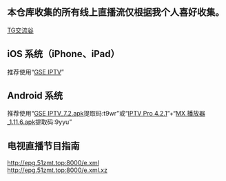 ## 本仓库收集的所有线上直播流仅根据我个人喜好收集。
[TG交流谷](http://t.me/GSE_IPTV)
## iOS 系统（iPhone、iPad） 
推荐使用“[GSE IPTV](https://apps.apple.com/hk/app/gse-smart-iptv/id1028734023)”
## Android 系统
推荐使用“[GSE IPTV_7.2.apk](https://pan.baidu.com/s/1duNGoHn06EbBAqCW31_6Zg)提取码:t9wr”或“[IPTV Pro 4.2.1](https://github.com/GX-HING/Temp/raw/master/APPS/IPTV%20Pro_4.2.1.apk)”+“[MX 播放器_1.11.6.apk](https://pan.baidu.com/s/1Ujrk8m3WNWc18lfWV28zsg)提取码:9yyu”  

## 电视直播节目指南
http://epg.51zmt.top:8000/e.xml  
http://epg.51zmt.top:8000/e.xml.xz  

